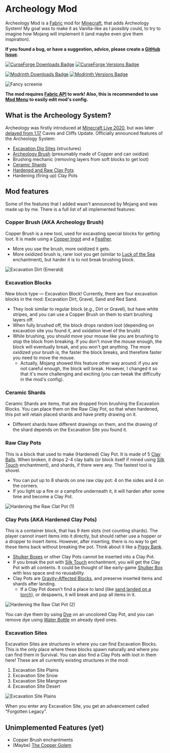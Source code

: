 # Archeology Mod
Archeology Mod is a [Fabric](https://fabricmc.net/) mod for [Minecraft](https://www.minecraft.net/), that adds Archeology System! My goal was to make it as Vanilla-like as I possibly could, to try to imagine how Mojang will implement it (and maybe even give them inspiration).

**If you found a bug, or have a suggestion, advice, please create a [GitHub Issue](https://github.com/capsey/archeology-mod/issues).**

[![CurseForge Downloads Badge](https://cf.way2muchnoise.eu/full_539957_downloads.svg "CurseForge Downloads Badge")](https://www.curseforge.com/minecraft/mc-mods/archeology)
[![CurseForge Versions Badge](https://cf.way2muchnoise.eu/versions/539957.svg "CurseForge Versions Badge")](https://www.curseforge.com/minecraft/mc-mods/archeology)

[![Modrinth Downloads Badge](https://modrinth-utils.vercel.app/api/badge/downloads?id=LWE2KdIY "Modrinth Downloads Badge")](https://modrinth.com/mod/archeology)
[![Modrinth Versions Badge](https://modrinth-utils.vercel.app/api/badge/versions?id=LWE2KdIY&last=true "Modrinth Versions Badge")](https://modrinth.com/mod/archeology)

![Fancy screenie](https://user-images.githubusercontent.com/46106832/191838583-82b8afc4-5e5f-4369-96aa-b307a4f9d38a.png "Fancy screenie")

**The mod requires [Fabric API](https://github.com/FabricMC/fabric) to work! Also, this is recommended to use [Mod Menu](https://github.com/TerraformersMC/ModMenu) to easily edit mod's config.**

## What is the Archeology System?
Archeology was firstly introduced at [Minecraft Live 2020](https://youtu.be/DWZIfsaIgtE?t=7229), but was later [delayed from 1.17](https://youtu.be/6YgKUZnUyak?t=285) Caves and Cliffs Update. Officially announced features of the Archeology System:
* [Excavation Dig Sites](https://minecraft-archive.fandom.com/wiki/Excavation_Sites) (structures)
* [Archeology Brush](https://minecraft-archive.fandom.com/wiki/Brush) (presumably made of Copper and can oxidize)
* Brushing mechanic (removing layers from soft blocks to get loot)
* [Ceramic Shards](https://minecraft-archive.fandom.com/wiki/Ceramic_Shard)
* [Hardened and Raw Clay Pots](https://minecraft-archive.fandom.com/wiki/Clay_Pot)
* Hardening (firing up) Clay Pots

## Mod features
Some of the features that I added wasn't announced by Mojang and was made up by me. There is a full list of all implemented features:

### Copper Brush (AKA Archeology Brush)
Copper Brush is a new tool, used for excavating special blocks for getting loot. It is made using a [Copper Ingot](https://minecraft.fandom.com/wiki/Copper_Ingot) and a [Feather](https://minecraft.fandom.com/wiki/Feather).
* More you use the brush, more oxidized it gets.
* More oxidized brush is, rarer loot you get (similar to [Luck of the Sea](https://minecraft.fandom.com/wiki/Luck_of_the_Sea) enchantment), but harder it is to not break brushing block.

![Excavation Dirt (Emerald)](https://user-images.githubusercontent.com/46106832/191838488-1c611660-0709-46d0-a5ed-64732033511d.png "Excavation Dirt (Emerald)")

### Excavation Blocks
New block type — Excavation Block! Currently, there are four excavation blocks in the mod: Excavation Dirt, Gravel, Sand and Red Sand.
* They look similar to regular block (e.g., Dirt or Gravel), but have white stripes, and you can use a Copper Brush on them to start brushing layers off.
* When fully brushed off, the block drops random loot (depending on excavation site you found it, and oxidation level of the brush)
* While brushing, you should move your mouse like you are brushing to stop the block from breaking. If you don't move the mouse enough, the block will eventually break, and you won't get anything. The more oxidized your brush is, the faster the block breaks, and therefore faster you need to move the mouse.
	* Actually, Mojang showed this feature other way around: if you are not careful enough, the block will break. However, I changed it so that it's more challenging and exciting (you can tweak the difficulty in the mod's config).

### Ceramic Shards
Ceramic Shards are items, that are dropped from brushing the Excavation Blocks. You can place them on the Raw Clay Pot, so that when hardened, this pot will retain placed shards and have pretty drawing on it.
* Different shards have different drawings on them, and the drawing of the shard depends on the Excavation Site you found it.

### Raw Clay Pots
This is a block that used to make (Hardened) Clay Pot. It is made of 5 [Clay Balls](https://minecraft.fandom.com/wiki/Clay_Ball). When broken, it drops 2-4 clay balls (or block itself if mined using [Silk Touch](https://minecraft.fandom.com/wiki/Silk_Touch) enchantment), and shards, if there were any. The fastest tool is shovel.
* You can put up to 8 shards on one raw clay pot: 4 on the sides and 4 on the corners.
* If you light up a fire or a campfire underneath it, it will harden after some time and become a Clay Pot.

![Hardening the Raw Clat Pot (1)](https://user-images.githubusercontent.com/46106832/191838419-c52d8aa4-f76d-4e08-be2e-f28645527d40.png "Hardening the Raw Clat Pot (1)")

### Clay Pots (AKA Hardened Clay Pots)
This is a container block, that has 9 item slots (not counting shards). The player cannot insert items into it directly, but should rather use a hopper or a dropper to insert items. However, after inserting, there is no way to get these items back without breaking the pot. Think about it like a [Piggy Bank](https://en.wikipedia.org/wiki/Piggy_bank).
* [Shulker Boxes](https://minecraft.fandom.com/wiki/Shulker_Box) or other Clay Pots cannot be inserted into a Clay Pot.
* If you break the pot with [Silk Touch](https://minecraft.fandom.com/wiki/Silk_Touch) enchantment, you will get the Clay Pot with all contents. It could be thought of like early-game [Shulker Box](https://minecraft.fandom.com/wiki/Shulker_Box) with less space and no reusability.
* Clay Pots are [Gravity-Affected Blocks](https://minecraft.fandom.com/wiki/Falling_Block), and preserve inserted items and shards after landing.
	* If a Clay Pot doesn't find a place to land (like [sand landed on a torch](https://minecraft.fandom.com/wiki/Falling_Block#Behavior)), or despawns, it will break and pop all items in it.

![Hardening the Raw Clat Pot (2)](https://user-images.githubusercontent.com/46106832/191838346-1d584fe8-beaa-4dbd-a612-eb84387c3fd6.png "Hardening the Raw Clat Pot (2)")

You can dye them by using [Dye](https://minecraft.fandom.com/wiki/Dye) on an uncolored Clay Pot, and you can remove dye using [Water Bottle](https://minecraft.fandom.com/wiki/Water_Bottle) on already dyed ones.

### Excavation Sites
Excavation Sites are structures in where you can find Excavation Blocks. This is the only place where these blocks spawn naturally and where you can find them in Survival. You can also find a Clay Pots with loot in them here! These are all currently existing structures in the mod:
1. Excavation Site Plains
2. Excavation Site Snow
3. Excavation Site Mangrove
4. Excavation SIte Desert

![Excavation Site Plains](https://user-images.githubusercontent.com/46106832/191838192-69d867ae-a32b-4ff9-88f5-9b29e5f8afe4.png "Excavation Site Plains")

When you enter any Excavation Site, you get an advancement called "Forgotten Legacy".

## Unimplemented Features (yet)
* Copper Brush enchantments
* (Maybe) [The Copper Golem](https://www.youtube.com/watch?v=jVdBhu0KgJo)
